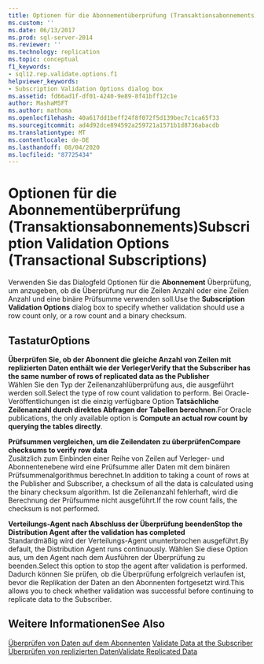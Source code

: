 ```yaml
---
title: Optionen für die Abonnementüberprüfung (Transaktionsabonnements) | Microsoft Dokumentation
ms.custom: ''
ms.date: 06/13/2017
ms.prod: sql-server-2014
ms.reviewer: ''
ms.technology: replication
ms.topic: conceptual
f1_keywords:
- sql12.rep.validate.options.f1
helpviewer_keywords:
- Subscription Validation Options dialog box
ms.assetid: fd66ad1f-df01-4240-9e89-8f41bff12c1e
author: MashaMSFT
ms.author: mathoma
ms.openlocfilehash: 40a617dd1beff24f8f072f5d139bec7c1ca65f33
ms.sourcegitcommit: ad4d92dce894592a259721a1571b1d8736abacdb
ms.translationtype: MT
ms.contentlocale: de-DE
ms.lasthandoff: 08/04/2020
ms.locfileid: "87725434"
---
```

# <a name="subscription-validation-options-transactional-subscriptions"></a><span data-ttu-id="5ba74-102">Optionen für die Abonnementüberprüfung (Transaktionsabonnements)</span><span class="sxs-lookup"><span data-stu-id="5ba74-102">Subscription Validation Options (Transactional Subscriptions)</span></span>
  <span data-ttu-id="5ba74-103">Verwenden Sie das Dialogfeld Optionen für die **Abonnement** Überprüfung, um anzugeben, ob die Überprüfung nur die Zeilen Anzahl oder eine Zeilen Anzahl und eine binäre Prüfsumme verwenden soll.</span><span class="sxs-lookup"><span data-stu-id="5ba74-103">Use the **Subscription Validation Options** dialog box to specify whether validation should use a row count only, or a row count and a binary checksum.</span></span>  
  
## <a name="options"></a><span data-ttu-id="5ba74-104">Tastatur</span><span class="sxs-lookup"><span data-stu-id="5ba74-104">Options</span></span>  
 <span data-ttu-id="5ba74-105">**Überprüfen Sie, ob der Abonnent die gleiche Anzahl von Zeilen mit replizierten Daten enthält wie der Verleger**</span><span class="sxs-lookup"><span data-stu-id="5ba74-105">**Verify that the Subscriber has the same number of rows of replicated data as the Publisher**</span></span>  
 <span data-ttu-id="5ba74-106">Wählen Sie den Typ der Zeilenanzahlüberprüfung aus, die ausgeführt werden soll.</span><span class="sxs-lookup"><span data-stu-id="5ba74-106">Select the type of row count validation to perform.</span></span> <span data-ttu-id="5ba74-107">Bei Oracle-Veröffentlichungen ist die einzig verfügbare Option **Tatsächliche Zeilenanzahl durch direktes Abfragen der Tabellen berechnen**.</span><span class="sxs-lookup"><span data-stu-id="5ba74-107">For Oracle publications, the only available option is **Compute an actual row count by querying the tables directly**.</span></span>  
  
 <span data-ttu-id="5ba74-108">**Prüfsummen vergleichen, um die Zeilendaten zu überprüfen**</span><span class="sxs-lookup"><span data-stu-id="5ba74-108">**Compare checksums to verify row data**</span></span>  
 <span data-ttu-id="5ba74-109">Zusätzlich zum Einbinden einer Reihe von Zeilen auf Verleger- und Abonnentenebene wird eine Prüfsumme aller Daten mit dem binären Prüfsummenalgorithmus berechnet.</span><span class="sxs-lookup"><span data-stu-id="5ba74-109">In addition to taking a count of rows at the Publisher and Subscriber, a checksum of all the data is calculated using the binary checksum algorithm.</span></span> <span data-ttu-id="5ba74-110">Ist die Zeilenanzahl fehlerhaft, wird die Berechnung der Prüfsumme nicht ausgeführt.</span><span class="sxs-lookup"><span data-stu-id="5ba74-110">If the row count fails, the checksum is not performed.</span></span>  
  
 <span data-ttu-id="5ba74-111">**Verteilungs-Agent nach Abschluss der Überprüfung beenden**</span><span class="sxs-lookup"><span data-stu-id="5ba74-111">**Stop the Distribution Agent after the validation has completed**</span></span>  
 <span data-ttu-id="5ba74-112">Standardmäßig wird der Verteilungs-Agent ununterbrochen ausgeführt.</span><span class="sxs-lookup"><span data-stu-id="5ba74-112">By default, the Distribution Agent runs continuously.</span></span> <span data-ttu-id="5ba74-113">Wählen Sie diese Option aus, um den Agent nach dem Ausführen der Überprüfung zu beenden.</span><span class="sxs-lookup"><span data-stu-id="5ba74-113">Select this option to stop the agent after validation is performed.</span></span> <span data-ttu-id="5ba74-114">Dadurch können Sie prüfen, ob die Überprüfung erfolgreich verlaufen ist, bevor die Replikation der Daten an den Abonnenten fortgesetzt wird.</span><span class="sxs-lookup"><span data-stu-id="5ba74-114">This allows you to check whether validation was successful before continuing to replicate data to the Subscriber.</span></span>  
  
## <a name="see-also"></a><span data-ttu-id="5ba74-115">Weitere Informationen</span><span class="sxs-lookup"><span data-stu-id="5ba74-115">See Also</span></span>  
 <span data-ttu-id="5ba74-116">[Überprüfen von Daten auf dem Abonnenten](validate-data-at-the-subscriber.md) </span><span class="sxs-lookup"><span data-stu-id="5ba74-116">[Validate Data at the Subscriber](validate-data-at-the-subscriber.md) </span></span>  
 [<span data-ttu-id="5ba74-117">Überprüfen von replizierten Daten</span><span class="sxs-lookup"><span data-stu-id="5ba74-117">Validate Replicated Data</span></span>](validate-data-at-the-subscriber.md)  
  
  
